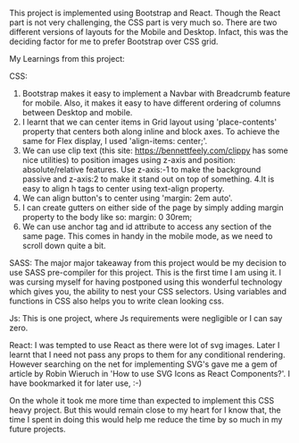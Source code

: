 This project is implemented using Bootstrap and React.
Though the React part is not very challenging, the CSS part is very much so. There are two different versions of layouts for the Mobile and Desktop. Infact, this was the deciding 
factor for me to prefer Bootstrap over CSS grid. 

My Learnings from this project:

CSS: 
1. Bootstrap makes it easy to implement a Navbar with Breadcrumb feature for mobile. Also, it makes it easy to have different ordering of columns between Desktop and mobile.
2. I learnt that we can center items in Grid layout using 'place-contents' property that centers both along inline and block axes. To achieve the same for Flex display, I used 
'align-items: center;'.
3. We can use clip text (this site: https://bennettfeely.com/clippy has some nice utilities) to position images using z-axis and position: absolute/relative features. 
Use z-axis:-1 to make the background passive and z-axis:2 to make it stand out on top of something.
4.It is easy to align h tags to center using text-align property.
5. We can align button's to center using 'margin: 2em auto'.
6. I can create gutters on either side of the page by simply adding margin property to the body like so: margin: 0 30rem;
7. We can use anchor tag and id attribute to access any section of the same page. This comes in handy in the mobile mode, as we need to scroll down quite a bit.

SASS:
The major major takeaway from this project would be my decision to use SASS pre-compiler for this project. This is the first time I am using it. I was cursing myself for having
postponed using this wonderful technology which gives you, the ability to nest your CSS selectors. Using variables and functions in CSS also helps you to write clean looking css.

Js: 
This is one project, where Js requirements were negligible or I can say zero. 

React: 
I was tempted to use React as there were lot of svg images. Later I learnt that I need not pass any props to them for any conditional rendering. However searching on the 
net for implementing SVG's gave me a gem of article by Robin Wieruch in 'How to use SVG Icons as React Components?'. I have bookmarked it for later use, :-)

On the whole it took me more time than expected to implement this CSS heavy project. But this would remain close to my heart for I know that, the time I spent in doing this 
would help me reduce the time by so much in my future projects.
